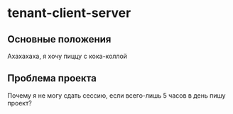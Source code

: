 # tenant-client-server
##	Основные положения
Ахахахаха, я хочу пиццу с кока-коллой

##	Проблема проекта
Почему я не могу сдать сессию, если всего-лишь 5 часов в день пишу проект?
